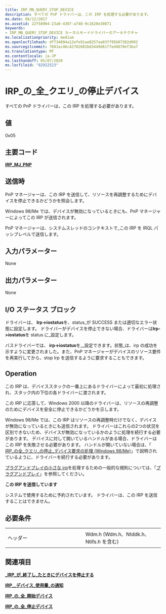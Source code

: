 ```yaml
---
title: IRP_MN_QUERY_STOP_DEVICE
description: すべての PnP ドライバーは、この IRP を処理する必要があります。
ms.date: 08/12/2017
ms.assetid: 22f58964-23a0-4307-a748-9c1620e30871
keywords:
- IRP_MN_QUERY_STOP_DEVICE カーネルモードドライバーのアーキテクチャ
ms.localizationpriority: medium
ms.openlocfilehash: df734894a12efe91ae0257aa03ff95b07382d992
ms.sourcegitcommit: 7681ac46c42782602bd3449d61f7ed4870ef3ba7
ms.translationtype: MT
ms.contentlocale: ja-JP
ms.lasthandoff: 05/07/2020
ms.locfileid: "82922523"
---
```

# <a name="irp_mn_query_stop_device"></a>IRP\_の\_全\_クエリ\_の停止デバイス


すべての PnP ドライバーは、この IRP を処理する必要があります。

## <a name="value"></a>値

0x05

<a name="major-code"></a>主要コード
----------

[**IRP\_MJ\_PNP**](irp-mj-pnp.md)

<a name="when-sent"></a>送信時
---------

PnP マネージャーは、この IRP を送信して、リソースを再調整するためにデバイスを停止できるかどうかを照会します。

Windows 98/Me では、デバイスが無効になっているときにも、PnP マネージャーによってこの IRP が送信されます。

PnP マネージャーは、システムスレッドのコンテキストで\_この IRP を IRQL パッシブレベルで送信します。

## <a name="input-parameters"></a>入力パラメーター


None

## <a name="output-parameters"></a>出力パラメーター


None

## <a name="io-status-block"></a>I/O ステータス ブロック


ドライバーは、 **Irp-&gt;iostatus**を、status\_が SUCCESS または適切なエラー状態に設定します。 ドライバーがデバイスを停止できない場合、ドライバーは**Irp-&gt;iostatus**を status に\_設定します。

バスドライバーでは、 **irp-&gt;iostatus**を\_\_設定できます。状態\_は、irp の成功を示すように変更されました。また、PnP マネージャーがデバイスのリソース要件を再実行してから、stop Irp を送信するように要求することもできます。

<a name="operation"></a>Operation
---------

この IRP は、デバイススタックの一番上にあるドライバーによって最初に処理され、スタック内の下位の各ドライバーに渡されます。

この IRP に応答して、Windows 2000 以降のドライバーは、リソースの再調整のためにデバイスを安全に停止できるかどうかを示します。

Windows 98/Me では、この IRP はリソースの再調整時だけでなく、デバイスが無効になっているときにも送信されます。 ドライバーはこれらの2つの状況を区別できないため、デバイスが無効になっているかのように処理を続行する必要があります。 デバイスに対して開いているハンドルがある場合、ドライバーはこの IRP を失敗させる必要があります。 ハンドルが開いていない場合は、「 [IRP\_の全\_クエリ\_の停止\_デバイス要求の処理 (Windows 98/Me)](https://docs.microsoft.com/windows-hardware/drivers/kernel/handling-an-irp-mn-query-stop-device-request--windows-98-me-)」で説明されているように、ドライバーを続行する必要があります。

[プラグアンドプレイの小さな irp](plug-and-play-minor-irps.md)を処理するための一般的な規則については、「[プラグアンドプレイ](https://docs.microsoft.com/windows-hardware/drivers/kernel/implementing-plug-and-play)」を参照してください。

**この IRP を送信しています**

システムで使用するために予約されています。 ドライバーは、この IRP を送信することはできません。

<a name="requirements"></a>必要条件
------------

<table>
<colgroup>
<col width="50%" />
<col width="50%" />
</colgroup>
<tbody>
<tr class="odd">
<td><p>ヘッダー</p></td>
<td>Wdm.h (Wdm.h、Ntddk.h、Ntifs.h を含む)</td>
</tr>
</tbody>
</table>

## <a name="see-also"></a>関連項目


[**\_IRP\_が\_終了し\_たときにデバイスを停止する**](irp-mn-cancel-stop-device.md)

[**IRP\_\_デバイス\_使用量\_の通知**](irp-mn-device-usage-notification.md)

[**IRP\_の\_全\_開始デバイス**](irp-mn-start-device.md)

[**IRP\_の\_全\_停止デバイス**](irp-mn-stop-device.md)

 

 




